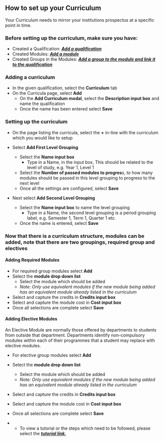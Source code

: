 ## **How to set up your Curriculum**

Your Curriculum needs to mirror your institutions prospectus at a specific point in time. 

### **Before setting up the curriculum, make sure you have:** 

- Created a Qualification: [_**Add a qualification**_](http://help.studentmanager.co.za/en/latest/Qualifications/addaqualification/)
- Created Modules: [_**Add a module**_](http://help.studentmanager.co.za/en/latest/Modules/addamodule/)
- Created Groups in the Modules: [_**Add a group to the module and link it to the qualification**_](http://help.studentmanager.co.za/en/latest/Groups/settingupmodulegroups/)

### **Adding a curriculum**

- In the given qualification, select the **Curriculum** tab
- On the Curricula page, select **Add**
  - On the **Add Curriculum modal**, select the **Description input box** and name the qualification
  - Once the name has been entered select **Save**

### **Setting up the curriculum**

- On the page listing the curricula, select the **+** in-line with the curriculum which you would like to setup
- Select **Add First Level Grouping**
  - Select the **Name input box**
    - Type in a Name,  in the input box, This should be related to the level of study, e.g. Year 1, Level 1
  - Select the **Number of passed modules to progres**s, to how many modules should be passed in this level grouping to progress to the next level
  - Once all the settings are configured, select **Save**
  
- Next select **Add Second Level Grouping**
  - Select the **Name input box** to name the level grouping
    - Type in a Name, the second level grouping is a period grouping label, e.g. Semester 1, Term 1, Quarter 1 etc.
  - Once the name is entered, select **Save**

### Now that there is a curriculum structure, modules can be added, note that there are two groupings, required group and electives

#### **Adding Required Modules**

- For required group modules select **Add**
- Select the **module drop down list**
  - Select the module which should be added
  - _Note: Only use equivalent modules if the new module being added has an equivalent module already listed in the curriculum_
- Select and capture the credits in **Credits input box**
- Select and capture the module cost in **Cost input box**
- Once all selections are complete select **Save**

#### **Adding Elective Modules**

An Elective Module are normally those offered by departments to students from outside that department. Departments identify non-compulsory modules within each of their programmes that a student may replace with elective modules. 

- For elective group modules select **Add**
- Select the **module drop down list**
  - Select the module which should be added
  - _Note: Only use equivalent modules if the new module being added has an equivalent module already listed in the curriculum_
- Select and capture the credits in **Credits input box**
- Select and capture the module cost in **Cost input box**
- Once all selections are complete select **Save**


- - To view a tutorial or the steps which need to be followed, please select the [**_tutorial link_**.](https://www.iorad.com/player/117334/Setting-up-a-Curriculum)
